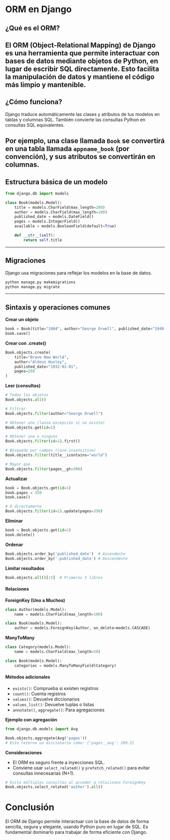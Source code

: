 # ORM en Django

## ¿Qué es el ORM?

El ORM (Object-Relational Mapping) de Django es una herramienta que permite interactuar con bases de datos mediante objetos de Python, en lugar de escribir SQL directamente. Esto facilita la manipulación de datos y mantiene el código más limpio y mantenible.
---

## ¿Cómo funciona?

Django traduce automáticamente las clases y atributos de tus modelos en tablas y columnas SQL. También convierte las consultas Python en consultas SQL equivalentes.

Por ejemplo, una clase llamada `Book` se convertirá en una tabla llamada `appname_book` (por convención), y sus atributos se convertirán en columnas.
---

## Estructura básica de un modelo

```python
from django.db import models

class Book(models.Model):
    title = models.CharField(max_length=200)
    author = models.CharField(max_length=100)
    published_date = models.DateField()
    pages = models.IntegerField()
    available = models.BooleanField(default=True)

    def __str__(self):
        return self.title
```
---

## Migraciones
Django usa migraciones para reflejar los modelos en la base de datos.
```Bash
python manage.py makemigrations
python manage.py migrate
```
---

## Sintaxis y operaciones comunes
**Crear un objeto**
```python
book = Book(title="1984", author="George Orwell", published_date="1949-06-08", pages=328)
book.save()
```

**Crear con .create()**
```python
Book.objects.create(
    title="Brave New World",
    author="Aldous Huxley",
    published_date="1932-01-01",
    pages=268
)
```

**Leer (consultas)**
```python
# Todos los objetos
Book.objects.all()

# Filtrar
Book.objects.filter(author="George Orwell")

# Obtener uno (lanza excepción si no existe)
Book.objects.get(id=1)

# Obtener uno o ninguno
Book.objects.filter(id=1).first()

# Búsqueda por campos (case-insensitive)
Book.objects.filter(title__icontains="world")

# Mayor que
Book.objects.filter(pages__gt=300)
```

**Actualizar**
```python
book = Book.objects.get(id=1)
book.pages = 350
book.save()

# O directamente
Book.objects.filter(id=1).update(pages=350)
```

**Eliminar**
```python
book = Book.objects.get(id=1)
book.delete()
```

**Ordenar**
```python
Book.objects.order_by('published_date')  # Ascendente
Book.objects.order_by('-published_date') # Descendente
```

**Limitar resultados**
```python
Book.objects.all()[:5]  # Primeros 5 libros
```

#### Relaciones
**ForeignKey (Uno a Muchos)**
```python
class Author(models.Model):
    name = models.CharField(max_length=100)

class Book(models.Model):
    author = models.ForeignKey(Author, on_delete=models.CASCADE)
```

**ManyToMany**
```python
class Category(models.Model):
    name = models.CharField(max_length=50)

class Book(models.Model):
    categories = models.ManyToManyField(Category)
```

#### Métodos adicionales
- `exists()`: Comprueba si existen registros
- `count()`: Cuenta registros
- `values()`: Devuelve diccionarios
- `values_list()`: Devuelve tuplas o listas
- `annotate()`, `aggregate()`: Para agregaciones

**Ejemplo con agregación**
```python
from django.db.models import Avg

Book.objects.aggregate(Avg('pages'))
# Esto retorna un diccionario como: {'pages__avg': 289.5}
```

**Consideraciones**
- El ORM es seguro frente a inyecciones SQL.
- Conviene usar `select_related()` y `prefetch_related()` para evitar consultas innecesarias (N+1).

```python
# Evita múltiples consultas al acceder a relaciones ForeignKey
Book.objects.select_related('author').all()
```

# Conclusión

El ORM de Django permite interactuar con la base de datos de forma sencilla, segura y elegante, usando Python puro en lugar de SQL. Es fundamental dominarlo para trabajar de forma eficiente con Django.
